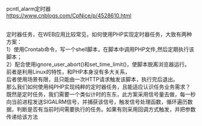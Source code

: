pcntl_alarm定时器<br>
https://www.cnblogs.com/CpNice/p/4528610.html<br><br>

定时器任务，在WEB应用比较常见，如何使用PHP实现定时器任务，大致有两种方案：<br>
1）使用Crontab命令，写一个shell脚本，在脚本中调用PHP文件,然后定期执行该脚本；<br>
2）配合使用ignore_user_abort()和set_time_limit()，使脚本脱离浏览器运行。<br>
前者是利用Linux的特性，和PHP本身没有多大关系，<br>
后者使用场景有限，且只能由一次HTTP请求触发该脚本，执行完后退出。<br>
那么我们如何使用纯PHP实现纯粹的定时器任务，且能适应认识任务业务需求？<br>
既然是定时任务，我们需要一个类似计时的东东，此方案采用信号量去做，每一秒向当前进程发送SIGALRM信号，并捕获该信号，触发信号处理函数，循环遍历数据，判断是否有当前时间需要执行的任务。如果有则采用回调方式触发，并把参数传递给该方法

